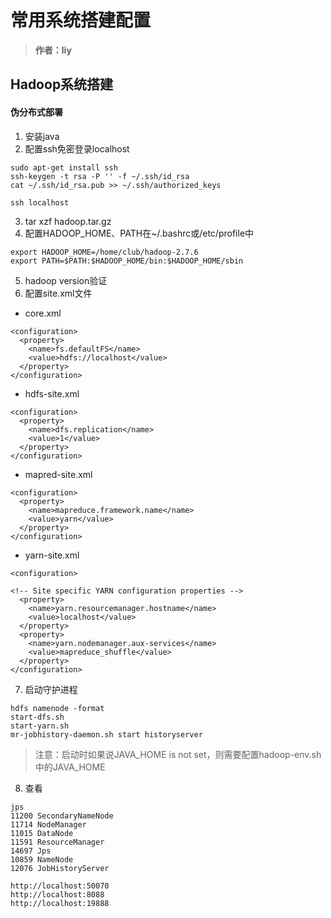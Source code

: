 # 常用系统搭建配置

> **作者：liy**

## Hadoop系统搭建
#### 伪分布式部署
1. 安装java
2. 配置ssh免密登录localhost

```
sudo apt-get install ssh
ssh-keygen -t rsa -P '' -f ~/.ssh/id_rsa
cat ~/.ssh/id_rsa.pub >> ~/.ssh/authorized_keys

ssh localhost
```

3. tar xzf hadoop.tar.gz
4. 配置HADOOP_HOME、PATH在~/.bashrc或/etc/profile中
    
```
export HADOOP_HOME=/home/club/hadoop-2.7.6
export PATH=$PATH:$HADOOP_HOME/bin:$HADOOP_HOME/sbin
```
5. hadoop version验证
6. 配置site.xml文件
- core.xml

```
<configuration>
  <property>
    <name>fs.defaultFS</name>
    <value>hdfs://localhost</value>
  </property>
</configuration>

```

- hdfs-site.xml

```
<configuration>
  <property>
    <name>dfs.replication</name>
    <value>1</value>
  </property>
</configuration>

```

- mapred-site.xml

```
<configuration>
  <property>
    <name>mapreduce.framework.name</name>
    <value>yarn</value>
  </property>
</configuration>
```

- yarn-site.xml

```
<configuration>

<!-- Site specific YARN configuration properties -->
  <property>
    <name>yarn.resourcemanager.hostname</name>
    <value>localhost</value>
  </property>
  <property>
    <name>yarn.nodemanager.aux-services</name>
    <value>mapreduce_shuffle</value>
  </property>
</configuration>

```
7. 启动守护进程

```
hdfs namenode -format
start-dfs.sh
start-yarn.sh
mr-jobhistory-daemon.sh start historyserver
```
> 注意：启动时如果说JAVA_HOME is not set，则需要配置hadoop-env.sh中的JAVA_HOME

8. 查看

```
jps
11200 SecondaryNameNode
11714 NodeManager
11015 DataNode
11591 ResourceManager
14697 Jps
10859 NameNode
12076 JobHistoryServer

http://localhost:50070
http://localhost:8088
http://localhost:19888
```
